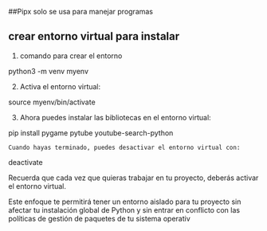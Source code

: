 ##Pipx solo se usa para manejar programas 
## crear entorno virtual para instalar 
1) comando para crear el entorno

  python3 -m venv myenv

2)   Activa el entorno virtual:

   source myenv/bin/activate

3)  Ahora puedes instalar las bibliotecas en el entorno virtual:

   pip install pygame pytube youtube-search-python

    Cuando hayas terminado, puedes desactivar el entorno virtual con:

   deactivate

Recuerda que cada vez que quieras trabajar en tu proyecto, deberás activar el entorno virtual.

Este enfoque te permitirá tener un entorno aislado para tu proyecto sin afectar tu instalación global de Python y sin entrar en conflicto con las políticas de gestión de paquetes de tu sistema operativ
